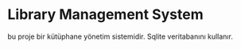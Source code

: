 # Library Management System
 bu proje bir kütüphane yönetim sistemidir. Sqlite veritabanını kullanır.
